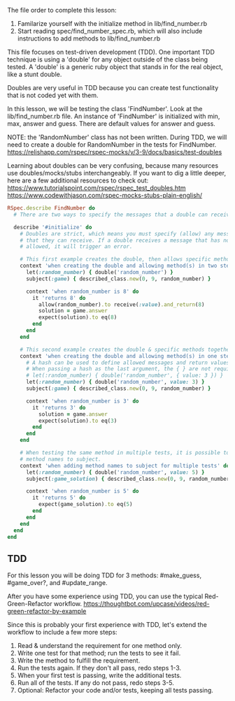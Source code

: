 The file order to complete this lesson:
1. Familarize yourself with the initialize method in lib/find_number.rb
2. Start reading spec/find_number_spec.rb, which will also include
   instructions to add methods to lib/find_number.rb

This file focuses on test-driven development (TDD). One important
TDD technique is using a 'double' for any object outside of the class being
tested. A 'double' is a generic ruby object that stands in for the real
object, like a stunt double.

Doubles are very useful in TDD because you can create test functionality that
is not coded yet with them.

In this lesson, we will be testing the class 'FindNumber'. Look at the
lib/find_number.rb file. An instance of 'FindNumber' is initialized with
min, max, answer and guess. There are default values for answer and guess.

NOTE: the 'RandomNumber' class has not been written. During TDD, we will need
to create a double for RandomNumber in the tests for FindNumber.
https://relishapp.com/rspec/rspec-mocks/v/3-9/docs/basics/test-doubles

Learning about doubles can be very confusing, because many resources use
doubles/mocks/stubs interchangeably. If you want to dig a little deeper,
here are a few additional resources to check out:
https://www.tutorialspoint.com/rspec/rspec_test_doubles.htm
https://www.codewithjason.com/rspec-mocks-stubs-plain-english/

```ruby
RSpec.describe FindNumber do
  # There are two ways to specify the messages that a double can receive.

  describe '#initialize' do
    # Doubles are strict, which means you must specify (allow) any messages
    # that they can receive. If a double receives a message that has not been
    # allowed, it will trigger an error.

    # This first example creates the double, then allows specific methods.
    context 'when creating the double and allowing method(s) in two steps' do
      let(:random_number) { double('random_number') }
      subject(:game) { described_class.new(0, 9, random_number) }

      context 'when random_number is 8' do
        it 'returns 8' do
          allow(random_number).to receive(:value).and_return(8)
          solution = game.answer
          expect(solution).to eq(8)
        end
      end
    end

    # This second example creates the double & specific methods together.
    context 'when creating the double and allowing method(s) in one step' do
      # A hash can be used to define allowed messages and return values.
      # When passing a hash as the last argument, the { } are not required.
      # let(:random_number) { double('random_number', { value: 3 }) }
      let(:random_number) { double('random_number', value: 3) }
      subject(:game) { described_class.new(0, 9, random_number) }

      context 'when random_number is 3' do
        it 'returns 3' do
          solution = game.answer
          expect(solution).to eq(3)
        end
      end
    end

    # When testing the same method in multiple tests, it is possible to add
    # method names to subject.
    context 'when adding method names to subject for multiple tests' do
      let(:random_number) { double('random_number', value: 5) }
      subject(:game_solution) { described_class.new(0, 9, random_number).answer }

      context 'when random_number is 5' do
        it 'returns 5' do
          expect(game_solution).to eq(5)
        end
      end
    end
  end
end
```

## TDD
For this lesson you will be doing TDD for 3 methods: #make_guess, #game_over?, and #update_range.

After you have some experience using TDD, you can use the typical
Red-Green-Refactor workflow.
https://thoughtbot.com/upcase/videos/red-green-refactor-by-example

Since this is probably your first experience with TDD, let's extend the
workflow to include a few more steps:
1. Read & understand the requirement for one method only.
2. Write one test for that method; run the tests to see it fail.
3. Write the method to fulfill the requirement.
4. Run the tests again. If they don't all pass, redo steps 1-3.
5. When your first test is passing, write the additional tests.
6. Run all of the tests. If any do not pass, redo steps 3-5.
7. Optional: Refactor your code and/or tests, keeping all tests passing.
